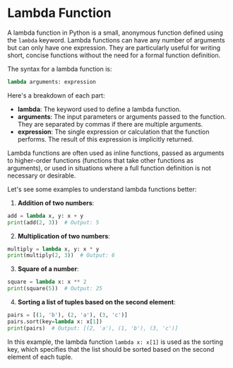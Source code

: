 # Lambda Function

A lambda function in Python is a small, anonymous function defined using the `lambda` keyword. Lambda functions can have any number of arguments but can only have one expression. They are particularly useful for writing short, concise functions without the need for a formal function definition.

The syntax for a lambda function is:

```python
lambda arguments: expression
```

Here's a breakdown of each part:

- **lambda**: The keyword used to define a lambda function.
- **arguments**: The input parameters or arguments passed to the function. They are separated by commas if there are multiple arguments.
- **expression**: The single expression or calculation that the function performs. The result of this expression is implicitly returned.

Lambda functions are often used as inline functions, passed as arguments to higher-order functions (functions that take other functions as arguments), or used in situations where a full function definition is not necessary or desirable.

Let's see some examples to understand lambda functions better:

1. **Addition of two numbers**:

```python
add = lambda x, y: x + y
print(add(2, 3))  # Output: 5
```

2. **Multiplication of two numbers**:

```python
multiply = lambda x, y: x * y
print(multiply(2, 3))  # Output: 6
```

3. **Square of a number**:

```python
square = lambda x: x ** 2
print(square(5))  # Output: 25
```

4. **Sorting a list of tuples based on the second element**:

```python
pairs = [(1, 'b'), (2, 'a'), (3, 'c')]
pairs.sort(key=lambda x: x[1])
print(pairs)  # Output: [(2, 'a'), (1, 'b'), (3, 'c')]
```

In this example, the lambda function `lambda x: x[1]` is used as the sorting key, which specifies that the list should be sorted based on the second element of each tuple.
